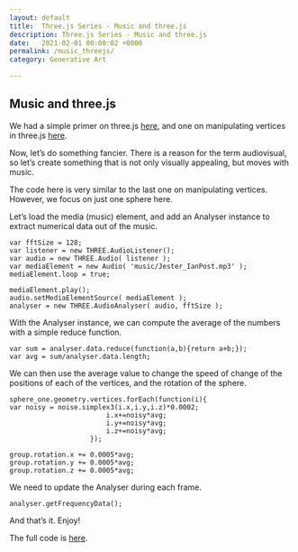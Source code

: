 ```yaml
---
layout: default
title:  Three.js Series - Music and three.js
description: Three.js Series - Music and three.js
date:   2021-02-01 00:00:02 +0000
permalink: /music_threejs/
category: Generative Art

---
```

## Music and three.js

We had a simple primer on three.js [here][1], and one on manipulating vertices in three.js [here][2].

Now, let’s do something fancier. There is a reason for the term audiovisual, so let’s create something that is not only visually appealing, but moves with music.

The code here is very similar to the last one on manipulating vertices. However, we focus on just one sphere here. 

Let’s load the media (music) element, and add an Analyser instance to extract numerical data out of the music.
```
var fftSize = 128;
var listener = new THREE.AudioListener();
var audio = new THREE.Audio( listener );
var mediaElement = new Audio( 'music/Jester_IanPost.mp3' );
mediaElement.loop = true;
                
mediaElement.play();
audio.setMediaElementSource( mediaElement );
analyser = new THREE.AudioAnalyser( audio, fftSize );
```

With the Analyser instance, we can compute the average of the numbers with a simple reduce function.
```
var sum = analyser.data.reduce(function(a,b){return a+b;});
var avg = sum/analyser.data.length;
```

We can then use the average value to change the speed of change of the positions of each of the vertices, and the rotation of the sphere.
```
sphere_one.geometry.vertices.forEach(function(i){
var noisy = noise.simplex3(i.x,i.y,i.z)*0.0002;
                        i.x+=noisy*avg;
                        i.y+=noisy*avg;
                        i.z+=noisy*avg;
                    });

group.rotation.x += 0.0005*avg;
group.rotation.y += 0.0005*avg;
group.rotation.z += 0.0005*avg;
```

We need to update the Analyser during each frame.
```
analyser.getFrequencyData();
```

And that’s it. Enjoy!

The full code is [here][3].


[1]:	https://github.com/playgrdstar/threejs_basics/blob/master/index.html
[2]:	https://github.com/playgrdstar/three_vertices/blob/master/index.html
[3]:	https://github.com/playgrdstar/threejs_music/blob/master/index.html